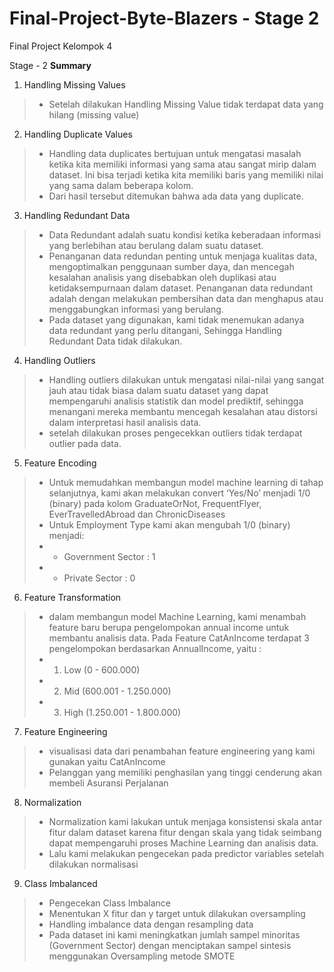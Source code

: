 # Final-Project-Byte-Blazers - Stage 2
Final Project Kelompok 4

Stage - 2
**Summary**
1. Handling Missing Values
> - Setelah dilakukan Handling Missing Value tidak terdapat data yang hilang (missing value)

2. Handling Duplicate Values
> - Handling data duplicates bertujuan untuk mengatasi masalah ketika kita memiliki informasi yang sama atau sangat mirip dalam dataset. Ini bisa terjadi ketika kita memiliki baris yang memiliki nilai yang sama dalam beberapa kolom.
> - Dari hasil tersebut ditemukan bahwa ada data yang duplicate.

3. Handling Redundant Data
> - Data Redundant adalah suatu kondisi ketika keberadaan informasi yang berlebihan atau berulang dalam suatu dataset.
> - Penanganan data redundan penting untuk menjaga kualitas data, mengoptimalkan penggunaan sumber daya, dan mencegah kesalahan analisis yang disebabkan oleh duplikasi atau ketidaksempurnaan dalam dataset. Penanganan data redundant adalah dengan melakukan pembersihan data dan menghapus atau menggabungkan informasi yang berulang.
> - Pada dataset yang digunakan, kami tidak menemukan adanya data redundant yang perlu ditangani, Sehingga Handling Redundant Data tidak dilakukan.

4. Handling Outliers
> - Handling outliers dilakukan untuk mengatasi nilai-nilai yang sangat jauh atau tidak biasa dalam suatu dataset yang dapat mempengaruhi analisis statistik dan model prediktif, sehingga menangani mereka membantu mencegah kesalahan atau distorsi dalam interpretasi hasil analisis data.
> - setelah dilakukan proses pengecekkan outliers tidak terdapat outlier pada data.

5. Feature Encoding
> - Untuk memudahkan membangun model machine learning di tahap selanjutnya, kami akan melakukan convert ‘Yes/No’ menjadi 1/0 (binary) pada kolom GraduateOrNot, FrequentFlyer, EverTravelledAbroad dan ChronicDiseases
> - Untuk Employment Type kami akan mengubah 1/0 (binary) menjadi:
> - - Government Sector : 1
> - - Private Sector : 0

6. Feature Transformation
> - dalam membangun model Machine Learning, kami menambah feature baru berupa pengelompokan annual income untuk membantu analisis data. Pada Feature CatAnIncome terdapat 3 pengelompokan berdasarkan AnnualIncome, yaitu :
> - 1. Low (0 - 600.000)
> - 2. Mid (600.001 - 1.250.000)
> - 3. High (1.250.001 - 1.800.000)

7. Feature Engineering
> - visualisasi data dari penambahan feature engineering yang kami gunakan yaitu CatAnIncome
> - Pelanggan yang memiliki penghasilan yang tinggi cenderung akan membeli Asuransi Perjalanan

8. Normalization
> - Normalization kami lakukan untuk menjaga konsistensi skala antar fitur dalam dataset karena fitur dengan skala yang tidak seimbang dapat mempengaruhi proses Machine Learning dan analisis data.
> - Lalu kami melakukan pengecekan pada predictor variables setelah dilakukan normalisasi

9. Class Imbalanced
> - Pengecekan Class Imbalance
> - Menentukan X fitur dan y target untuk dilakukan oversampling
> - Handling imbalance data dengan resampling data
> - Pada dataset ini kami meningkatkan jumlah sampel minoritas (Government Sector) dengan menciptakan sampel sintesis menggunakan Oversampling metode SMOTE
